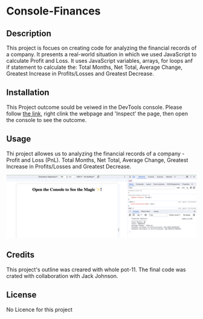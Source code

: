 # Console-Finances

## Description 


This project is focues on creating code for analyzing the financial records of a company.
It presents a real-world situation in which we used JavaScript to calculate Profit and Loss. 
It uses JavaScript variables, arrays, for loops anf if statement to calculate the: Total Months, Net Total, Average Change, Greatest Increase in Profits/Losses and Greatest Decrease.


## Installation

This Project outcome sould be veiwed in the DevTools console.
Please follow [the link](https://porlowska.github.io/Console-Finances/), right clink the webpage and 'Inspect' the page, then open the console to see the outcome.


## Usage 

Thi project allowes us to analyzing the financial records of a company - Profit and Loss (PnL). Total Months, Net Total, Average Change, Greatest Increase in Profits/Losses and Greatest Decrease. 


![Console view](screenoshot.png)



## Credits

This project's outline was creared with whole pot-11. 
The final code was crated with collaboration with Jack Johnson.


## License

No Licence for this project



